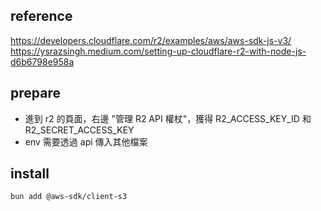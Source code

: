 ## reference

https://developers.cloudflare.com/r2/examples/aws/aws-sdk-js-v3/
https://ysrazsingh.medium.com/setting-up-cloudflare-r2-with-node-js-d6b6798e958a

## prepare

- 進到 r2 的頁面，右邊 "管理 R2 API 權杖"，獲得 R2_ACCESS_KEY_ID 和 R2_SECRET_ACCESS_KEY
- env 需要透過 api 傳入其他檔案

## install

```
bun add @aws-sdk/client-s3
```
